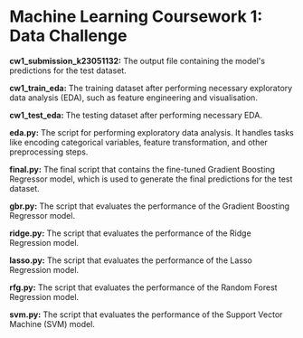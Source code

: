 # Machine Learning Coursework 1: Data Challenge

**cw1_submission_k23051132:** The output file containing the model's predictions for the test dataset.

**cw1_train_eda:** The training dataset after performing necessary exploratory data analysis (EDA), such as feature engineering and visualisation.

**cw1_test_eda:** The testing dataset after performing necessary EDA.

**eda.py:** The script for performing exploratory data analysis. It handles tasks like encoding categorical variables, feature transformation, and other preprocessing steps.

**final.py:** The final script that contains the fine-tuned Gradient Boosting Regressor model, which is used to generate the final predictions for the test dataset.

**gbr.py:** The script that evaluates the performance of the Gradient Boosting Regressor model.

**ridge.py:** The script that evaluates the performance of the Ridge Regression model.

**lasso.py:** The script that evaluates the performance of the Lasso Regression model.

**rfg.py:** The script that evaluates the performance of the Random Forest Regression model.

**svm.py:** The script that evaluates the performance of the Support Vector Machine (SVM) model.
